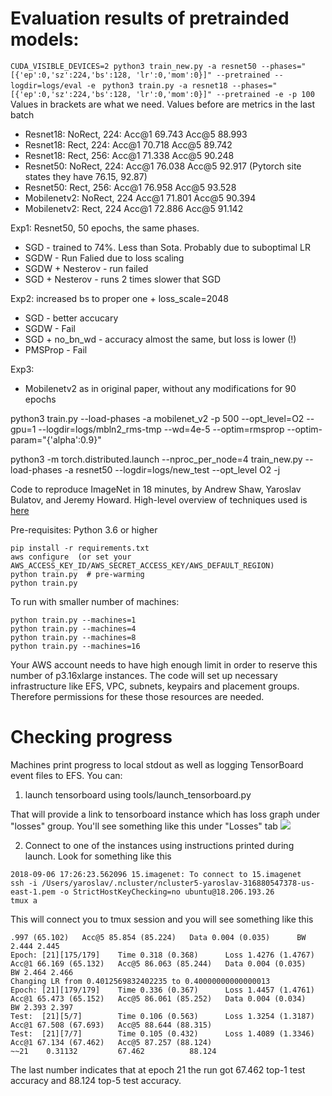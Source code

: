 # Evaluation results of pretrainded models:
`CUDA_VISIBLE_DEVICES=2 python3 train_new.py -a resnet50 --phases="[{'ep':0,'sz':224,'bs':128, 'lr':0,'mom':0}]" --pretrained --logdir=logs/eval -e`
` python3 train.py -a resnet18 --phases="[{'ep':0,'sz':224,'bs':128, 'lr':0,'mom':0}]" --pretrained -e -p 100`
Values in brackets are what we need. Values before are metrics in the last batch
* Resnet18: NoRect, 224:              Acc@1 69.743 Acc@5 88.993
* Resnet18: Rect, 224:                Acc@1 70.718 Acc@5 89.742
* Resnet18: Rect, 256:                Acc@1 71.338 Acc@5 90.248
* Resnet50: NoRect, 224:              Acc@1 76.038 Acc@5 92.917 (Pytorch site states they have 76.15, 92.87)
* Resnet50: Rect, 256:                Acc@1 76.958 Acc@5 93.528
* Mobilenetv2: NoRect, 224            Acc@1 71.801 Acc@5 90.394
* Mobilenetv2: Rect, 224              Acc@1 72.886 Acc@5 91.142


Exp1:
Resnet50, 50 epochs, the same phases. 
* SGD - trained to 74%. Less than Sota. Probably due to suboptimal LR
* SGDW - Run Falied due to loss scaling
* SGDW + Nesterov - run failed
* SGD + Nesterov - runs 2 times slower that SGD

Exp2: increased bs to proper one + loss_scale=2048
* SGD - better accucary
* SGDW - Fail
* SGD + no_bn_wd - accuracy almost the same, but loss is lower (!)
* PMSProp - Fail 

Exp3:
* Mobilenetv2 as in original paper, without any modifications for 90 epochs
 
 python3 train.py --load-phases -a mobilenet_v2 -p 500 --opt_level=O2 --gpu=1 --logdir=logs/mbln2_rms-tmp --wd=4e-5  --optim=rmsprop --optim-param="{'alpha':0.9}" 

python3 -m torch.distributed.launch --nproc_per_node=4 train_new.py --load-phases -a resnet50 --logdir=logs/new_test --opt_level O2 -j 



Code to reproduce ImageNet in 18 minutes, by Andrew Shaw, Yaroslav Bulatov, and Jeremy Howard. High-level overview of techniques used is [here](http://fast.ai/2018/08/10/fastai-diu-imagenet/)


Pre-requisites: Python 3.6 or higher

```
pip install -r requirements.txt
aws configure  (or set your AWS_ACCESS_KEY_ID/AWS_SECRET_ACCESS_KEY/AWS_DEFAULT_REGION)
python train.py  # pre-warming
python train.py 
```

To run with smaller number of machines:

```
python train.py --machines=1
python train.py --machines=4
python train.py --machines=8
python train.py --machines=16
```

Your AWS account needs to have high enough limit in order to reserve this number of p3.16xlarge instances. The code will set up necessary infrastructure like EFS, VPC, subnets, keypairs and placement groups. Therefore permissions for these those resources are needed.


# Checking progress

Machines print progress to local stdout as well as logging TensorBoard event files to EFS. You can:

1. launch tensorboard using tools/launch_tensorboard.py

That will provide a link to tensorboard instance which has loss graph under "losses" group. You'll see something like this under "Losses" tab
<img src='https://raw.githubusercontent.com/diux-dev/imagenet18/master/tensorboard.png'>

2. Connect to one of the instances using instructions printed during launch. Look for something like this

```
2018-09-06 17:26:23.562096 15.imagenet: To connect to 15.imagenet
ssh -i /Users/yaroslav/.ncluster/ncluster5-yaroslav-316880547378-us-east-1.pem -o StrictHostKeyChecking=no ubuntu@18.206.193.26
tmux a
```

This will connect you to tmux session and you will see something like this

```
.997 (65.102)   Acc@5 85.854 (85.224)   Data 0.004 (0.035)      BW 2.444 2.445
Epoch: [21][175/179]    Time 0.318 (0.368)      Loss 1.4276 (1.4767)    Acc@1 66.169 (65.132)   Acc@5 86.063 (85.244)   Data 0.004 (0.035)      BW 2.464 2.466
Changing LR from 0.4012569832402235 to 0.40000000000000013
Epoch: [21][179/179]    Time 0.336 (0.367)      Loss 1.4457 (1.4761)    Acc@1 65.473 (65.152)   Acc@5 86.061 (85.252)   Data 0.004 (0.034)      BW 2.393 2.397
Test:  [21][5/7]        Time 0.106 (0.563)      Loss 1.3254 (1.3187)    Acc@1 67.508 (67.693)   Acc@5 88.644 (88.315)
Test:  [21][7/7]        Time 0.105 (0.432)      Loss 1.4089 (1.3346)    Acc@1 67.134 (67.462)   Acc@5 87.257 (88.124)
~~21    0.31132         67.462          88.124
```

The last number indicates that at epoch 21 the run got 67.462 top-1 test accuracy and 88.124 top-5 test accuracy.
